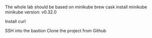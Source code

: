 The whole lab should be based on minikube
brew cask install minikube
minikube version: v0.32.0

Install curl

SSH into the bastion
Clone the project from Github

